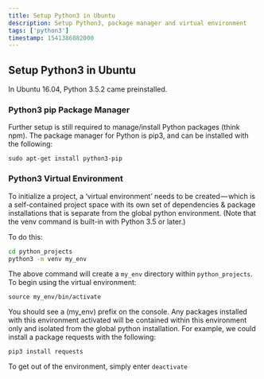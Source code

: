 ```yaml
---
title: Setup Python3 in Ubuntu
description: Setup Python3, package manager and virtual environment
tags: ['python3']
timestamp: 1541386882000
---
```


## Setup Python3 in Ubuntu

In Ubuntu 16.04, Python 3.5.2 came preinstalled.

### Python3 pip Package Manager

Further setup is still required to manage/install Python packages (think npm). The package manager for Python is pip3, and can be installed with the following:

`sudo apt-get install python3-pip`

### Python3 Virtual Environment

To initialize a project, a ‘virtual environment’ needs to be created — which is a self-contained project space with its own set of dependencies & package installations that is separate from the global python environment. (Note that the venv command is built-in with Python 3.5 or later.)

To do this:

```sh
cd python_projects
python3 -m venv my_env
```
The above command will create a `my_env` directory within `python_projects`. To begin using the virtual environment:

`source my_env/bin/activate`

You should see a (my_env) prefix on the console. Any packages installed with this environment activated will be contained within this environment only and isolated from the global python installation. For example, we could install a package requests with the following:

`pip3 install requests`

To get out of the environment, simply enter `deactivate`

<PostDate />
<PageTags />

